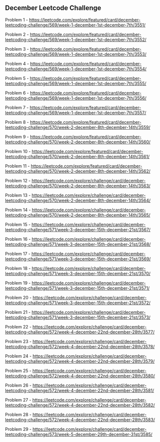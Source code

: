 <h2>December Leetcode Challenge</h2>

Problem 1 - https://leetcode.com/explore/featured/card/december-leetcoding-challenge/569/week-1-december-1st-december-7th/3551/

Problem 2 - https://leetcode.com/explore/featured/card/december-leetcoding-challenge/569/week-1-december-1st-december-7th/3552/

Problem 3 - https://leetcode.com/explore/featured/card/december-leetcoding-challenge/569/week-1-december-1st-december-7th/3553/

Problem 4 - https://leetcode.com/explore/featured/card/december-leetcoding-challenge/569/week-1-december-1st-december-7th/3554/

Problem 5 - https://leetcode.com/explore/featured/card/december-leetcoding-challenge/569/week-1-december-1st-december-7th/3555/

Problem 6 - https://leetcode.com/explore/featured/card/december-leetcoding-challenge/569/week-1-december-1st-december-7th/3556/

Problem 7 - https://leetcode.com/explore/featured/card/december-leetcoding-challenge/569/week-1-december-1st-december-7th/3557/

Problem 8 - https://leetcode.com/explore/featured/card/december-leetcoding-challenge/570/week-2-december-8th-december-14th/3559/

Problem 9 - https://leetcode.com/explore/featured/card/december-leetcoding-challenge/570/week-2-december-8th-december-14th/3560/

Problem 10 - https://leetcode.com/explore/featured/card/december-leetcoding-challenge/570/week-2-december-8th-december-14th/3561/

Problem 11 - https://leetcode.com/explore/featured/card/december-leetcoding-challenge/570/week-2-december-8th-december-14th/3562/

Problem 12 - https://leetcode.com/explore/challenge/card/december-leetcoding-challenge/570/week-2-december-8th-december-14th/3563/

Problem 13 - https://leetcode.com/explore/challenge/card/december-leetcoding-challenge/570/week-2-december-8th-december-14th/3564/

Problem 14 - https://leetcode.com/explore/challenge/card/december-leetcoding-challenge/570/week-2-december-8th-december-14th/3565/

Problem 15 - https://leetcode.com/explore/challenge/card/december-leetcoding-challenge/571/week-3-december-15th-december-21st/3567/

Problem 16 - https://leetcode.com/explore/challenge/card/december-leetcoding-challenge/571/week-3-december-15th-december-21st/3568/

Problem 17 - https://leetcode.com/explore/challenge/card/december-leetcoding-challenge/571/week-3-december-15th-december-21st/3569/

Problem 18 - https://leetcode.com/explore/challenge/card/december-leetcoding-challenge/571/week-3-december-15th-december-21st/3570/

Problem 19 - https://leetcode.com/explore/challenge/card/december-leetcoding-challenge/571/week-3-december-15th-december-21st/3571/

Problem 20 - https://leetcode.com/explore/challenge/card/december-leetcoding-challenge/571/week-3-december-15th-december-21st/3572/

Problem 21 - https://leetcode.com/explore/challenge/card/december-leetcoding-challenge/571/week-3-december-15th-december-21st/3573/

Problem 22 - https://leetcode.com/explore/challenge/card/december-leetcoding-challenge/572/week-4-december-22nd-december-28th/3577/

Problem 23 - https://leetcode.com/explore/challenge/card/december-leetcoding-challenge/572/week-4-december-22nd-december-28th/3578/

Problem 24 - https://leetcode.com/explore/challenge/card/december-leetcoding-challenge/572/week-4-december-22nd-december-28th/3579/

Problem 25 - https://leetcode.com/explore/challenge/card/december-leetcoding-challenge/572/week-4-december-22nd-december-28th/3580/

Problem 26 - https://leetcode.com/explore/challenge/card/december-leetcoding-challenge/572/week-4-december-22nd-december-28th/3581/

Problem 27 - https://leetcode.com/explore/challenge/card/december-leetcoding-challenge/572/week-4-december-22nd-december-28th/3582/

Problem 28 - https://leetcode.com/explore/challenge/card/december-leetcoding-challenge/572/week-4-december-22nd-december-28th/3583/

Problem 29 - https://leetcode.com/explore/challenge/card/december-leetcoding-challenge/573/week-5-december-29th-december-31st/3585/

